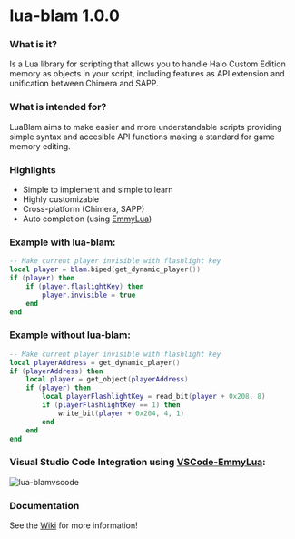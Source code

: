 # lua-blam 1.0.0

### What is it?

Is a Lua library for scripting that allows you to handle Halo Custom Edition memory as objects in your script, including features as API extension and unification between Chimera and SAPP.

### What is intended for?

LuaBlam aims to make easier and more understandable scripts providing simple syntax and accesible API functions making a standard for game memory editing.

### Highlights

- Simple to implement and simple to learn
- Highly customizable
- Cross-platform (Chimera, SAPP)
- Auto completion (using [EmmyLua](https://github.com/EmmyLua))

### Example with lua-blam:

```lua
-- Make current player invisible with flashlight key
local player = blam.biped(get_dynamic_player())
if (player) then
    if (player.flaslightKey) then
        player.invisible = true
    end
end
```

### Example without lua-blam:

```lua
-- Make current player invisible with flashlight key
local playerAddress = get_dynamic_player()
if (playerAddress) then
    local player = get_object(playerAddress)
    if (player) then
        local playerFlashlightKey = read_bit(player + 0x208, 8)
        if (playerFlashlightKey == 1) then
            write_bit(player + 0x204, 4, 1)
        end
    end
end
```

### Visual Studio Code Integration using [VSCode-EmmyLua](https://github.com/EmmyLua/VSCode-EmmyLua):

![lua-blamvscode](https://i.imgur.com/eQea4mU.gif)

### Documentation

See the [Wiki](https://github.com/Sledmine/LuaBlam/wiki) for more information!
